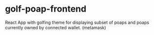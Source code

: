 # golf-poap-frontend
React App with golfing theme for displaying subset of poaps and poaps currently owned by connected wallet. (metamask)


